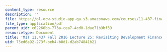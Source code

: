 ```yaml
---
content_type: resource
description: ''
file: https://ol-ocw-studio-app-qa.s3.amazonaws.com/courses/11-437-financing-economic-development-fall-2016/75ed6a92273fbeb4b8d1d2ab74841b21_MIT11_437F16_Lec25.pdf
file_type: application/pdf
parent_uid: c62260bb-773a-cea7-4cd0-1dae71b9bf39
resourcetype: Document
title: 'MIT 11.437 Fall 2016 Lecture 25: Revisiting Development Finance in Detroit'
uid: 75ed6a92-273f-beb4-b8d1-d2ab74841b21
---
```


